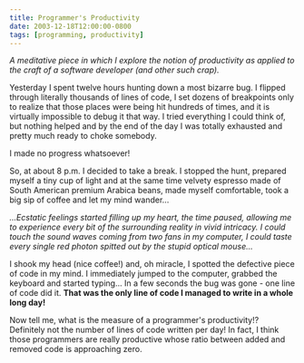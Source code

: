 ```yaml
---
title: Programmer's Productivity
date: 2003-12-18T12:00:00-0800
tags: [programming, productivity]
---
```

*A meditative piece in which I explore the notion of productivity as applied to the craft of a software developer (and other such crap).*

Yesterday I spent twelve hours hunting down a most bizarre bug. I flipped through literally thousands of lines of code, I set dozens of breakpoints only to realize that those places were being hit hundreds of times, and it is virtually impossible to debug it that way. I tried everything I could think of, but nothing helped and by the end of the day I was totally exhausted and pretty much ready to choke somebody. 

I made no progress whatsoever!

So, at about 8 p.m. I decided to take a break. I stopped the hunt, prepared myself a tiny cup of light and at the same time velvety espresso made of South American premium Arabica beans, made myself comfortable, took a big sip of coffee and let my mind wander...

*...Ecstatic feelings started filling up my heart, the time paused, allowing me to experience every bit of the surrounding reality in vivid intricacy. I could touch the sound waves coming from two fans in my computer, I could taste every single red photon spitted out by the stupid optical mouse...*

I shook my head (nice coffee!) and, oh miracle, I spotted the defective piece of code in my mind. I immediately jumped to the computer, grabbed the keyboard and started typing... In a few seconds the bug was gone - one line of code did it. **That was the only line of code I managed to write in a whole long day!**

Now tell me, what is the measure of a programmer's productivity!? Definitely not the number of lines of code written per day! In fact, I think those programmers are really productive whose ratio between added and removed code is approaching zero.